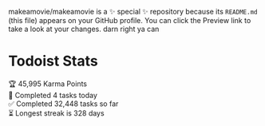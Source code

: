 makeamovie/makeamovie is a ✨ special ✨ repository because its `README.md` (this file) appears on your GitHub profile.
You can click the Preview link to take a look at your changes. darn right ya can

# Todoist Stats

<!-- TODO-IST:START -->
🏆  45,995 Karma Points           
🌸  Completed 4 tasks today           
✅  Completed 32,448 tasks so far           
⏳  Longest streak is 328 days
<!-- TODO-IST:END -->